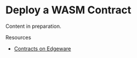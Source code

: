 # Deploy a WASM Contract

Content in preparation.

Resources

* [Contracts on Edgeware](https://contracts.edgewa.re/)

